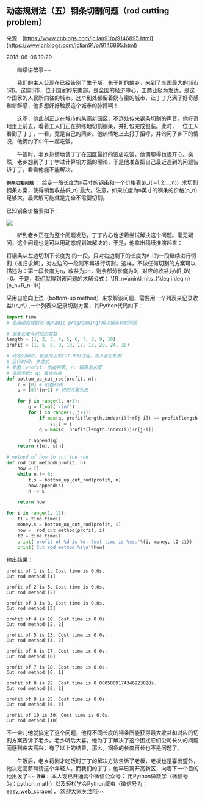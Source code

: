 <script type="text/javascript" src="http://localhost/MathJax/latest.js?config=default"></script>

## 动态规划法（五）钢条切割问题（rod cutting problem）

来源：[https://www.cnblogs.com/jclian91/p/9146895.html](https://www.cnblogs.com/jclian91/p/9146895.html)

2018-06-06 19:29

  继续讲故事~~

  我们的主人公现在已经告别了生于斯，长于斯的故乡，来到了全国最大的城市S市。这座S市，位于国家的东南部，是全国的经济中心，工商业极为发达，是这个国家的人民所向往的城市。这个到处都留着奶与蜜的城市，让丁丁充满了好奇感和新鲜感，他多想好好触摸这个城市的脉搏啊！

  这不，他此刻正走在城市的某高新园区，不远处传来钢条切割的声音。他好奇地走上前去，看着工人们正在熟练地切割钢条，并打包完成包装。此时，一位工人看到了丁丁，一看，竟是自己的同乡。他热情地上去打了招呼，并询问了乡下的情况，他俩约了中午一起吃饭。

  午饭时，老乡热情地请丁丁在园区最好的饭店吃饭，他俩聊得也很开心。突然，老乡想到了丁丁学过计算机方面的理论，于是他准备把自己最近遇到的问题告诉丁丁，看看他能不能解决。

 **`钢条切割问题`** ： 给定一段长度为n英寸的钢条和一个价格表\(p_i(i=1,2,...,n)\) ,求切割钢条方案，使得销售收益\(R_n\) 最大。注意，如果长度为n英寸的钢条的价格\(p_n\) 足够大，最优解可能就是完全不需要切割。


已知钢条价格表如下：

![][0]

  听到老乡正在为整个问题发愁，丁丁内心也想着尝试解决这个问题。毫无疑问，这个问题也是可以用动态规划法解决的，于是，他拿出稿纸推演起来：


将钢条从左边切割下长度为i的一段，只对右边剩下的长度为n-i的一段继续进行切割（递归求解），对左边的一段则不再进行切割。这样，不做任何切割的方案可以描述为：第一段长度为n，收益为pn，剩余部分长度为0，对应的收益为\\(R_0\\) =0。于是，我们就得到该问题的求解公式：
\\[R_n=\min\limits_{1\leq i \leq n}(p_n+R_n-1)\\]


采用自底向上法（bottom-up method）来求解该问题，需要用一个列表来记录收益\\(r_n\\) ,一个列表来记录切割方案，其Python代码如下：

```python
import time
# 使用动态规划法(dynamic programming)解决钢条切割问题

# 钢条长度与对应的收益
length = (1, 2, 3, 4, 5, 6, 7, 8, 9, 10)
profit = (1, 5, 8, 9, 10, 17, 17, 20, 24, 30)

# 动态归纳法，自底向上的CUT-ROD过程，加入备忘机制
# 运行时间: 多项式
# 参数：profit: 收益列表, n: 钢条总长度
# 返回参数: q: 最大收益
def bottom_up_cut_rod(profit, n):
    r = [0] # 收益列表
    s = [0]*(n+1) # 切割方案列表

    for j in range(1, n+1):
        q = float('-inf')
        for i in range(1, j+1):
            if max(q, profit[length.index(i)]+r[j-i]) == profit[length.index(i)]+r[j-i]:
                s[j] = i
            q = max(q, profit[length.index(i)]+r[j-i])

        r.append(q)
    return r[n], s[n]

# method of how to cut the rod
def rod_cut_method(profit, n):
    how = []
    while n != 0:
        t,s = bottom_up_cut_rod(profit, n)
        how.append(s)
        n -= s

    return how

for i in range(1, 11):
    t1 = time.time()
    money,s = bottom_up_cut_rod(profit, i)
    how =  rod_cut_method(profit, i)
    t2 = time.time()
    print('profit of %d is %d. Cost time is %ss.'%(i, money, t2-t1))
    print('Cut rod method:%s\n'%how)
```

输出结果：

```
profit of 1 is 1. Cost time is 0.0s.
Cut rod method:[1]

profit of 2 is 5. Cost time is 0.0s.
Cut rod method:[2]

profit of 3 is 8. Cost time is 0.0s.
Cut rod method:[3]

profit of 4 is 10. Cost time is 0.0s.
Cut rod method:[2, 2]

profit of 5 is 13. Cost time is 0.0s.
Cut rod method:[3, 2]

profit of 6 is 17. Cost time is 0.0s.
Cut rod method:[6]

profit of 7 is 18. Cost time is 0.0s.
Cut rod method:[6, 1]

profit of 8 is 22. Cost time is 0.0005009174346923828s.
Cut rod method:[6, 2]

profit of 9 is 25. Cost time is 0.0s.
Cut rod method:[6, 3]

profit of 10 is 30. Cost time is 0.0s.
Cut rod method:[10]
```

不一会儿他就搞定了这个问题，他将不同长度的钢条所能获得最大收益和对应的切割方案告诉了老乡。老乡听后大喜，他为丁丁解决了这个困扰它们公司长久的问题而感到由衷高兴，有了以上的结果，那么，钢条的长度再长也不是问题了。

  午饭后，老乡将刚才吃饭时丁丁的解决方法告诉了老板，老板也是喜出望外，他决定高薪聘请这个年轻人。而我们的丁丁，他早已离开高新区，向着下一个目的地出发了~~
 **` 注意： `** 本人现已开通两个微信公众号： 用Python做数学（微信号为：python_math）以及轻松学会Python爬虫（微信号为：easy_web_scrape）， 欢迎大家关注哦~~

[0]: https://images2018.cnblogs.com/blog/1219272/201806/1219272-20180606193252315-921836335.png